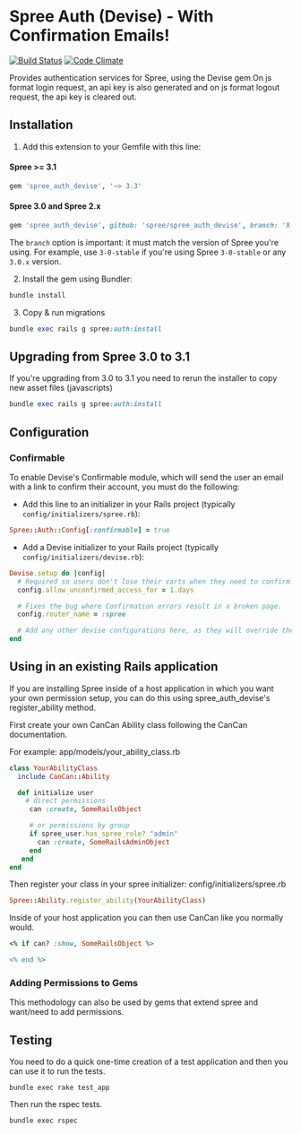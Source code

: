 # Spree Auth (Devise) - With Confirmation Emails!

[![Build Status](https://travis-ci.org/spree/spree_auth_devise.svg?branch=master)](https://travis-ci.org/spree/spree_auth_devise)
[![Code Climate](https://codeclimate.com/github/spree/spree_auth_devise/badges/gpa.svg)](https://codeclimate.com/github/spree/spree_auth_devise)

Provides authentication services for Spree, using the Devise gem.On js format login request, an api key is also generated and on js format logout request, the api key is cleared out.


## Installation

1. Add this extension to your Gemfile with this line:

  #### Spree >= 3.1

  ```ruby
  gem 'spree_auth_devise', '~> 3.3'
  ```

  #### Spree 3.0 and Spree 2.x

  ```ruby
  gem 'spree_auth_devise', github: 'spree/spree_auth_devise', branch: 'X-X-stable'
  ```

  The `branch` option is important: it must match the version of Spree you're using.
  For example, use `3-0-stable` if you're using Spree `3-0-stable` or any `3.0.x` version.

2. Install the gem using Bundler:
  ```ruby
  bundle install
  ```

3. Copy & run migrations
  ```ruby
  bundle exec rails g spree:auth:install
  ```

## Upgrading from Spree 3.0 to 3.1

If you're upgrading from 3.0 to 3.1 you need to rerun the installer to copy new asset files (javascripts)

```ruby
bundle exec rails g spree:auth:install
```

## Configuration

### Confirmable

To enable Devise's Confirmable module, which will send the user an email with a link to confirm their account, you must do the following:

* Add this line to an initializer in your Rails project (typically `config/initializers/spree.rb`):
```ruby
Spree::Auth::Config[:confirmable] = true
```

* Add a Devise initializer to your Rails project (typically `config/initializers/devise.rb`):
```ruby
Devise.setup do |config|
  # Required so users don't lose their carts when they need to confirm.
  config.allow_unconfirmed_access_for = 1.days

  # Fixes the bug where Confirmation errors result in a broken page.
  config.router_name = :spree

  # Add any other devise configurations here, as they will override the defaults provided by spree_auth_devise.
end
```

## Using in an existing Rails application

If you are installing Spree inside of a host application in which you want your own permission setup, you can do this using spree_auth_devise's register_ability method.

First create your own CanCan Ability class following the CanCan documentation.

For example: app/models/your_ability_class.rb

```ruby
class YourAbilityClass
  include CanCan::Ability

  def initialize user
    # direct permissions
     can :create, SomeRailsObject

     # or permissions by group
     if spree_user.has_spree_role? "admin"
       can :create, SomeRailsAdminObject
     end
   end
end
```

Then register your class in your spree initializer: config/initializers/spree.rb
```ruby
Spree::Ability.register_ability(YourAbilityClass)
```

Inside of your host application you can then use CanCan like you normally would.
```ruby
<% if can? :show, SomeRailsObject %>

<% end %>
```

### Adding Permissions to Gems

This methodology can also be used by gems that extend spree and want/need to add permissions.

## Testing

You need to do a quick one-time creation of a test application and then you can use it to run the tests.

    bundle exec rake test_app

Then run the rspec tests.

    bundle exec rspec
